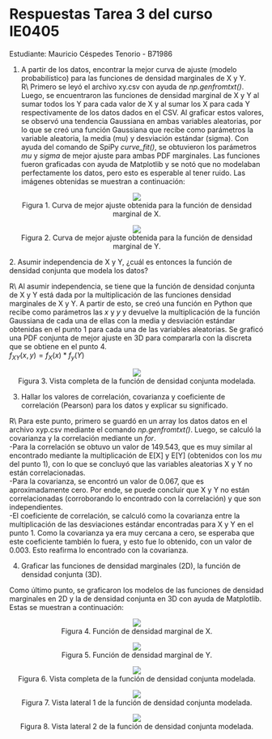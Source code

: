 # Respuestas Tarea 3 del curso IE0405
Estudiante: Mauricio Céspedes Tenorio - B71986

1. A partir de los datos, encontrar la mejor curva de ajuste (modelo probabilístico) para las funciones de densidad marginales de X y Y.  
R\ Primero se leyó el archivo xy.csv con ayuda de <em>np.genfromtxt()</em>. Luego, se encuentraron las funciones de densidad marginal de X y Y al sumar todos los Y para cada valor de X y al sumar los X para cada Y respectivamente de los datos dados en el CSV. Al graficar estos valores, se observó una tendencia Gaussiana en ambas variables aleatorias, por lo que se creó una función Gaussiana que recibe como parámetros la variable aleatoria, la media (mu) y desviación estándar (sigma). Con ayuda del comando de SpiPy <em>curve_fit()</em>, se obtuvieron los parámetros <em>mu</em> y <em>sigma</em> de mejor ajuste para ambas PDF marginales. Las funciones fueron graficadas con ayuda de Matplotlib y se notó que no modelaban perfectamente los datos, pero esto es esperable al tener ruido. Las imágenes obtenidas se muestran a continuación:  
<p align="center">
  <img src="Gráficas_punto_1/curva_ajuste_X.png"/>
  <br>
  Figura 1. Curva de mejor ajuste obtenida para la función de densidad marginal de X.
</p>  
<p align="center">
  <img src="Gráficas_punto_1/curva_ajuste_Y.png"/>  
  <br>
  Figura 2. Curva de mejor ajuste obtenida para la función de densidad marginal de Y.
</p>  
2. Asumir independencia de X y Y, ¿cuál es entonces la función de densidad conjunta que modela los datos?  

R\ Al asumir independencia, se tiene que la función de densidad conjunta de X y Y está dada por la multiplicación de las funciones densidad marginales de X y Y. A partir de esto, se creó una función en Python que recibe como parámetros las <em>x</em> y <em>y</em> y devuelve la multiplicación de la función Gaussiana de cada una de ellas con la media y desviación estándar obtenidas en el punto 1 para cada una de las variables aleatorias. Se graficó una PDF conjunta de mejor ajuste en 3D para compararla con la discreta que se obtiene en el punto 4.  
$f_{XY}(x,y)=f_X(x)*f_y(Y)$   
<p align="center">
  <img src="Gráficas_punto_2/curva_ajuste_XY_a.png"/>
  <br>
  Figura 3. Vista completa de la función de densidad conjunta modelada.
</p>  

3. Hallar los valores de correlación, covarianza y coeficiente de correlación (Pearson) para los datos y explicar su significado.  

R\ Para este punto, primero se guardó en un array los datos datos en el archivo xyp.csv mediante el comando <em>np.genfromtxt()</em>. Luego, se calculó la covarianza y la correlación mediante un <em>for</em>.  
-Para la correlación se obtuvo un valor de 149.543, que es muy similar al encontrado mediante la multiplicación de E[X] y E[Y] (obtenidos con los <em>mu</em> del punto 1), con lo que se concluyó que las variables aleatorias X y Y no están correlacionadas.  
-Para la covarianza, se encontró un valor de 0.067, que es aproximadamente cero. Por ende, se puede concluir que X y Y no están correlacionadas (corroborando lo encontrado con la correlación) y que son independientes.  
-El coeficiente de correlación, se calculó como la covarianza entre la multiplicación de las desviaciones estándar encontradas para X y Y en el punto 1. Como la covarianza ya era muy cercana a cero, se esperaba que este coeficiente también lo fuera, y esto fue lo obtenido, con un valor de 0.003. Esto reafirma lo encontrado con la covarianza.  

4. Graficar las funciones de densidad marginales (2D), la función de densidad conjunta (3D).  

Como último punto, se graficaron los modelos de las funciones de densidad marginales en 2D y la de densidad conjunta en 3D con ayuda de Matplotlib. Estas se muestran a continuación:
<p align="center">
  <img src="Gráficas_punto_4/fx.png"/>
  <br>
  Figura 4. Función de densidad marginal de X.
</p>  
<p align="center">
  <img src="Gráficas_punto_4/fy.png"/>
  <br>
  Figura 5. Función de densidad marginal de Y.
</p>  
<p align="center">
  <img src="Gráficas_punto_4/curva_ajuste_XY_a.png"/>
  <br>
  Figura 6. Vista completa de la función de densidad conjunta modelada.
</p>  
<p align="center">
  <img src="Gráficas_punto_4/curva_ajuste_XY_b.png"/>
  <br>
  Figura 7. Vista lateral 1 de la función de densidad conjunta modelada.
</p>  
<p align="center">
  <img src="Gráficas_punto_4/curva_ajuste_XY_c.png"/>
  <br>
  Figura 8. Vista lateral 2 de la función de densidad conjunta modelada.
</p>  
